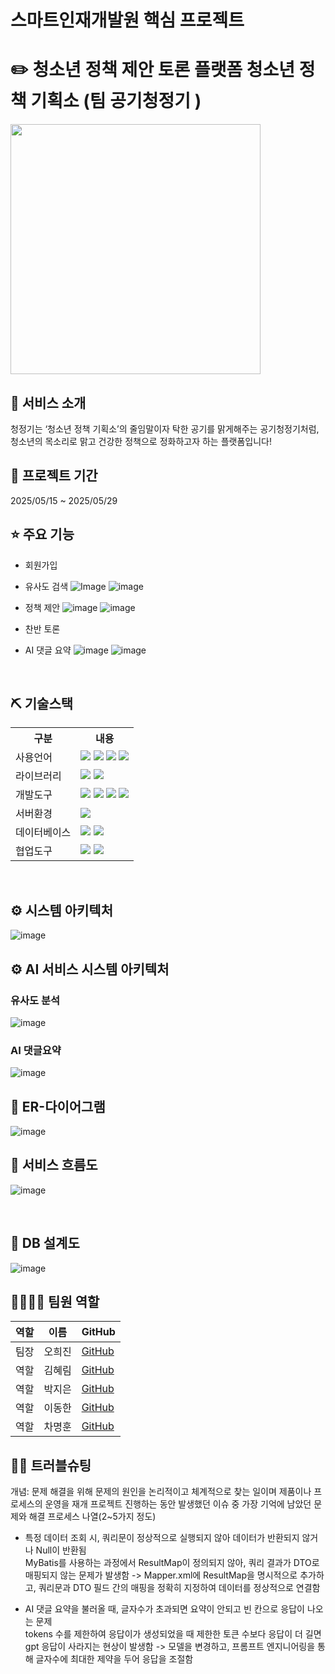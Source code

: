 # 스마트인재개발원 핵심 프로젝트
# ✏️ 청소년 정책 제안 토론 플랫폼 청소년 정책 기획소 (팀 공기청정기 )
<img width="400" src="https://github.com/user-attachments/assets/c73fcde8-a34d-4cad-b4a6-94d3b37c3f43"><br>

## 👀 서비스 소개
청정기는 ‘청소년 정책 기획소’의 줄임말이자 탁한 공기를 맑게해주는 공기청정기처럼,
청소년의 목소리로 맑고 건강한 정책으로 정화하고자 하는 플랫폼입니다!

## 📅 프로젝트 기간
2025/05/15 ~ 2025/05/29

## ⭐ 주요 기능
* 회원가입
* 유사도 검색
  ![Image](https://github.com/user-attachments/assets/273f200f-b41a-4af9-abcc-b40b7d575c73)
  ![image](https://github.com/user-attachments/assets/b7c5e4da-d371-4364-a2ac-d1100037db8f)

* 정책 제안
  ![image](https://github.com/user-attachments/assets/87037a44-56be-40d0-9a91-f6867ac25ad8)
  ![image](https://github.com/user-attachments/assets/b1f2d1ea-dc9d-4aac-9503-ead00e09ff45)

* 찬반 토론
*  AI 댓글 요약
  ![image](https://github.com/user-attachments/assets/95036ee5-4fac-4a18-8807-f1056762f444)
  ![image](https://github.com/user-attachments/assets/d33972a9-00dc-4fe3-bcb8-bf2f19595b97)
<br>

## ⛏ 기술스택
<table>
    <tr>
        <th>구분</th>
        <th>내용</th>
    </tr>
    <tr>
        <td>사용언어</td>
        <td>
            <img src="https://img.shields.io/badge/Java-007396?style=for-the-badge&logo=java&logoColor=white"/>
            <img src="https://img.shields.io/badge/HTML5-E34F26?style=for-the-badge&logo=HTML5&logoColor=white"/>
            <img src="https://img.shields.io/badge/CSS3-1572B6?style=for-the-badge&logo=CSS3&logoColor=white"/>
            <img src="https://img.shields.io/badge/JavaScript-F7DF1E?style=for-the-badge&logo=JavaScript&logoColor=white"/>
        </td>
    </tr>
    <tr>
        <td>라이브러리</td>
        <td>
            <img src="https://img.shields.io/badge/BootStrap-7952B3?style=for-the-badge&logo=BootStrap&logoColor=white"/>
            <img src="https://img.shields.io/badge/KakaoMap-FFCD00?style=for-the-badge&logo=Kakao&logoColor=white"/>
        </td>
    </tr>
    <tr>
        <td>개발도구</td>
        <td>
            <img src="https://img.shields.io/badge/Eclipse-2C2255?style=for-the-badge&logo=Eclipse&logoColor=white"/>
            <img src="https://img.shields.io/badge/RaskpberryPi-A22846?style=for-the-badge&logo=RaskpberryPi&logoColor=white"/>
            <img src="https://img.shields.io/badge/Arduino-00979D?style=for-the-badge&logo=Arduino&logoColor=white"/>
            <img src="https://img.shields.io/badge/VSCode-007ACC?style=for-the-badge&logo=VisualStudioCode&logoColor=white"/>
        </td>
    </tr>
    <tr>
        <td>서버환경</td>
        <td>
            <img src="https://img.shields.io/badge/Apache Tomcat-D22128?style=for-the-badge&logo=Apache Tomcat&logoColor=white"/>
        </td>
    </tr>
    <tr>
        <td>데이터베이스</td>
        <td>
            <img src="https://img.shields.io/badge/Firebase-FFCA28?style=for-the-badge&logo=Firebase&logoColor=white"/>
            <img src="https://img.shields.io/badge/Oracle 11g-F80000?style=for-the-badge&logo=Oracle&logoColor=white"/>
        </td>
    </tr>
    <tr>
        <td>협업도구</td>
        <td>
            <img src="https://img.shields.io/badge/Git-F05032?style=for-the-badge&logo=Git&logoColor=white"/>
            <img src="https://img.shields.io/badge/GitHub-181717?style=for-the-badge&logo=GitHub&logoColor=white"/>
        </td>
    </tr>
</table>


<br>

## ⚙ 시스템 아키텍처
![image](https://github.com/user-attachments/assets/4c58c051-73f1-4260-b4cb-47be9059f073)
<br>

## ⚙ AI 서비스 시스템 아키텍처
### 유사도 분석
![image](https://github.com/user-attachments/assets/d3ace899-691a-4d42-804e-986a928ac7d6)
<br>
### AI 댓글요약
![image](https://github.com/user-attachments/assets/2bf04ac6-8423-4da8-810c-aa4903b5650c)
<br>

## 📌 ER-다이어그램
![image](https://github.com/user-attachments/assets/8f6dceb6-2628-4492-b468-a05839e1d185)
<br>

## 📌 서비스 흐름도
![image](https://github.com/user-attachments/assets/e0df909a-a820-436f-8da2-c0bcab032d5a)

<br>

## 📌 DB 설계도
![image](https://github.com/user-attachments/assets/ce4e3f7b-b728-4071-9698-eafebaf91a63)
<br>

## 👨‍👩‍👦‍👦 팀원 역할
|역할|이름|GitHub|
|------|---|---|
|팀장|오희진| [GitHub](https://github.com/heejin-02)|
|역할|김혜림| [GitHub](https://github.com/hyerimmmmm)|
|역할|박지은| [GitHub](https://github.com/jieunpark0428)|
|역할|이동한| [GitHub](https://github.com/donghan-lee)|
|역할|차명훈| [GitHub](https://github.com/ckaudgns89)|

## 🤾‍♂️ 트러블슈팅
개념: 문제 해결을 위해 문제의 원인을 논리적이고 체계적으로 찾는 일이며 제품이나 프로세스의 운영을 재개
프로젝트 진행하는 동안 발생했던 이슈 중 가장 기억에 남았던 문제와 해결 프로세스 나열(2~5가지 정도)
  
* 특정 데이터 조회 시, 쿼리문이 정상적으로 실행되지 않아 데이터가 반환되지 않거나 Null이 반환됨<br>
MyBatis를 사용하는 과정에서 ResultMap이 정의되지 않아, 쿼리 결과가 DTO로 매핑되지 않는 문제가 발생함
-> Mapper.xml에 ResultMap을 명시적으로 추가하고, 쿼리문과 DTO 필드 간의 매핑을 정확히 지정하여 데이터를 정상적으로 연결함
 
* AI 댓글 요약을 불러올 때, 글자수가 초과되면 요약이 안되고 빈 칸으로 응답이 나오는 문제<br>
 tokens 수를 제한하여 응답이가 생성되었을 때 제한한 토큰 수보다 응답이 더 길면 gpt 응답이 사라지는 현상이 발생함
-> 모델을 변경하고, 프롬프트 엔지니어링을 통해 글자수에 최대한 제약을 두어 응답을 조절함

